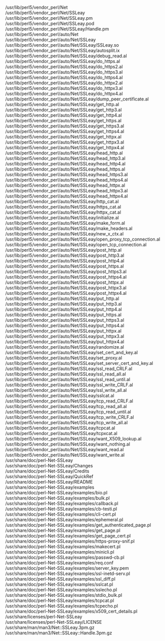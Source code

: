 /usr/lib/perl5/vendor\_perl/Net  
/usr/lib/perl5/vendor\_perl/Net/SSLeay  
/usr/lib/perl5/vendor\_perl/Net/SSLeay.pm  
/usr/lib/perl5/vendor\_perl/Net/SSLeay.pod  
/usr/lib/perl5/vendor\_perl/Net/SSLeay/Handle.pm  
/usr/lib/perl5/vendor\_perl/auto/Net  
/usr/lib/perl5/vendor\_perl/auto/Net/SSLeay  
/usr/lib/perl5/vendor\_perl/auto/Net/SSLeay/SSLeay.so  
/usr/lib/perl5/vendor\_perl/auto/Net/SSLeay/autosplit.ix  
/usr/lib/perl5/vendor\_perl/auto/Net/SSLeay/debug\_read.al  
/usr/lib/perl5/vendor\_perl/auto/Net/SSLeay/do\_https.al  
/usr/lib/perl5/vendor\_perl/auto/Net/SSLeay/do\_https2.al  
/usr/lib/perl5/vendor\_perl/auto/Net/SSLeay/do\_https3.al  
/usr/lib/perl5/vendor\_perl/auto/Net/SSLeay/do\_https4.al  
/usr/lib/perl5/vendor\_perl/auto/Net/SSLeay/do\_httpx2.al  
/usr/lib/perl5/vendor\_perl/auto/Net/SSLeay/do\_httpx3.al  
/usr/lib/perl5/vendor\_perl/auto/Net/SSLeay/do\_httpx4.al  
/usr/lib/perl5/vendor\_perl/auto/Net/SSLeay/dump\_peer\_certificate.al  
/usr/lib/perl5/vendor\_perl/auto/Net/SSLeay/get\_http.al  
/usr/lib/perl5/vendor\_perl/auto/Net/SSLeay/get\_http3.al  
/usr/lib/perl5/vendor\_perl/auto/Net/SSLeay/get\_http4.al  
/usr/lib/perl5/vendor\_perl/auto/Net/SSLeay/get\_https.al  
/usr/lib/perl5/vendor\_perl/auto/Net/SSLeay/get\_https3.al  
/usr/lib/perl5/vendor\_perl/auto/Net/SSLeay/get\_https4.al  
/usr/lib/perl5/vendor\_perl/auto/Net/SSLeay/get\_httpx.al  
/usr/lib/perl5/vendor\_perl/auto/Net/SSLeay/get\_httpx3.al  
/usr/lib/perl5/vendor\_perl/auto/Net/SSLeay/get\_httpx4.al  
/usr/lib/perl5/vendor\_perl/auto/Net/SSLeay/head\_http.al  
/usr/lib/perl5/vendor\_perl/auto/Net/SSLeay/head\_http3.al  
/usr/lib/perl5/vendor\_perl/auto/Net/SSLeay/head\_http4.al  
/usr/lib/perl5/vendor\_perl/auto/Net/SSLeay/head\_https.al  
/usr/lib/perl5/vendor\_perl/auto/Net/SSLeay/head\_https3.al  
/usr/lib/perl5/vendor\_perl/auto/Net/SSLeay/head\_https4.al  
/usr/lib/perl5/vendor\_perl/auto/Net/SSLeay/head\_httpx.al  
/usr/lib/perl5/vendor\_perl/auto/Net/SSLeay/head\_httpx3.al  
/usr/lib/perl5/vendor\_perl/auto/Net/SSLeay/head\_httpx4.al  
/usr/lib/perl5/vendor\_perl/auto/Net/SSLeay/http\_cat.al  
/usr/lib/perl5/vendor\_perl/auto/Net/SSLeay/https\_cat.al  
/usr/lib/perl5/vendor\_perl/auto/Net/SSLeay/httpx\_cat.al  
/usr/lib/perl5/vendor\_perl/auto/Net/SSLeay/initialize.al  
/usr/lib/perl5/vendor\_perl/auto/Net/SSLeay/make\_form.al  
/usr/lib/perl5/vendor\_perl/auto/Net/SSLeay/make\_headers.al  
/usr/lib/perl5/vendor\_perl/auto/Net/SSLeay/new\_x\_ctx.al  
/usr/lib/perl5/vendor\_perl/auto/Net/SSLeay/open\_proxy\_tcp\_connection.al  
/usr/lib/perl5/vendor\_perl/auto/Net/SSLeay/open\_tcp\_connection.al  
/usr/lib/perl5/vendor\_perl/auto/Net/SSLeay/post\_http.al  
/usr/lib/perl5/vendor\_perl/auto/Net/SSLeay/post\_http3.al  
/usr/lib/perl5/vendor\_perl/auto/Net/SSLeay/post\_http4.al  
/usr/lib/perl5/vendor\_perl/auto/Net/SSLeay/post\_https.al  
/usr/lib/perl5/vendor\_perl/auto/Net/SSLeay/post\_https3.al  
/usr/lib/perl5/vendor\_perl/auto/Net/SSLeay/post\_https4.al  
/usr/lib/perl5/vendor\_perl/auto/Net/SSLeay/post\_httpx.al  
/usr/lib/perl5/vendor\_perl/auto/Net/SSLeay/post\_httpx3.al  
/usr/lib/perl5/vendor\_perl/auto/Net/SSLeay/post\_httpx4.al  
/usr/lib/perl5/vendor\_perl/auto/Net/SSLeay/put\_http.al  
/usr/lib/perl5/vendor\_perl/auto/Net/SSLeay/put\_http3.al  
/usr/lib/perl5/vendor\_perl/auto/Net/SSLeay/put\_http4.al  
/usr/lib/perl5/vendor\_perl/auto/Net/SSLeay/put\_https.al  
/usr/lib/perl5/vendor\_perl/auto/Net/SSLeay/put\_https3.al  
/usr/lib/perl5/vendor\_perl/auto/Net/SSLeay/put\_https4.al  
/usr/lib/perl5/vendor\_perl/auto/Net/SSLeay/put\_httpx.al  
/usr/lib/perl5/vendor\_perl/auto/Net/SSLeay/put\_httpx3.al  
/usr/lib/perl5/vendor\_perl/auto/Net/SSLeay/put\_httpx4.al  
/usr/lib/perl5/vendor\_perl/auto/Net/SSLeay/randomize.al  
/usr/lib/perl5/vendor\_perl/auto/Net/SSLeay/set\_cert\_and\_key.al  
/usr/lib/perl5/vendor\_perl/auto/Net/SSLeay/set\_proxy.al  
/usr/lib/perl5/vendor\_perl/auto/Net/SSLeay/set\_server\_cert\_and\_key.al  
/usr/lib/perl5/vendor\_perl/auto/Net/SSLeay/ssl\_read\_CRLF.al  
/usr/lib/perl5/vendor\_perl/auto/Net/SSLeay/ssl\_read\_all.al  
/usr/lib/perl5/vendor\_perl/auto/Net/SSLeay/ssl\_read\_until.al  
/usr/lib/perl5/vendor\_perl/auto/Net/SSLeay/ssl\_write\_CRLF.al  
/usr/lib/perl5/vendor\_perl/auto/Net/SSLeay/ssl\_write\_all.al  
/usr/lib/perl5/vendor\_perl/auto/Net/SSLeay/sslcat.al  
/usr/lib/perl5/vendor\_perl/auto/Net/SSLeay/tcp\_read\_CRLF.al  
/usr/lib/perl5/vendor\_perl/auto/Net/SSLeay/tcp\_read\_all.al  
/usr/lib/perl5/vendor\_perl/auto/Net/SSLeay/tcp\_read\_until.al  
/usr/lib/perl5/vendor\_perl/auto/Net/SSLeay/tcp\_write\_CRLF.al  
/usr/lib/perl5/vendor\_perl/auto/Net/SSLeay/tcp\_write\_all.al  
/usr/lib/perl5/vendor\_perl/auto/Net/SSLeay/tcpcat.al  
/usr/lib/perl5/vendor\_perl/auto/Net/SSLeay/tcpxcat.al  
/usr/lib/perl5/vendor\_perl/auto/Net/SSLeay/want\_X509\_lookup.al  
/usr/lib/perl5/vendor\_perl/auto/Net/SSLeay/want\_nothing.al  
/usr/lib/perl5/vendor\_perl/auto/Net/SSLeay/want\_read.al  
/usr/lib/perl5/vendor\_perl/auto/Net/SSLeay/want\_write.al  
/usr/share/doc/perl-Net-SSLeay  
/usr/share/doc/perl-Net-SSLeay/Changes  
/usr/share/doc/perl-Net-SSLeay/Credits  
/usr/share/doc/perl-Net-SSLeay/QuickRef  
/usr/share/doc/perl-Net-SSLeay/README  
/usr/share/doc/perl-Net-SSLeay/examples  
/usr/share/doc/perl-Net-SSLeay/examples/bio.pl  
/usr/share/doc/perl-Net-SSLeay/examples/bulk.pl  
/usr/share/doc/perl-Net-SSLeay/examples/callback.pl  
/usr/share/doc/perl-Net-SSLeay/examples/cb-testi.pl  
/usr/share/doc/perl-Net-SSLeay/examples/cli-cert.pl  
/usr/share/doc/perl-Net-SSLeay/examples/ephemeral.pl  
/usr/share/doc/perl-Net-SSLeay/examples/get\_authenticated\_page.pl  
/usr/share/doc/perl-Net-SSLeay/examples/get\_page.pl  
/usr/share/doc/perl-Net-SSLeay/examples/get\_page\_cert.pl  
/usr/share/doc/perl-Net-SSLeay/examples/https-proxy-snif.pl  
/usr/share/doc/perl-Net-SSLeay/examples/makecert.pl  
/usr/share/doc/perl-Net-SSLeay/examples/minicli.pl  
/usr/share/doc/perl-Net-SSLeay/examples/passwd-cb.pl  
/usr/share/doc/perl-Net-SSLeay/examples/req.conf  
/usr/share/doc/perl-Net-SSLeay/examples/server\_key.pem  
/usr/share/doc/perl-Net-SSLeay/examples/ssl-inetd-serv.pl  
/usr/share/doc/perl-Net-SSLeay/examples/ssl\_diff.pl  
/usr/share/doc/perl-Net-SSLeay/examples/sslcat.pl  
/usr/share/doc/perl-Net-SSLeay/examples/sslecho.pl  
/usr/share/doc/perl-Net-SSLeay/examples/stdio\_bulk.pl  
/usr/share/doc/perl-Net-SSLeay/examples/tcpcat.pl  
/usr/share/doc/perl-Net-SSLeay/examples/tcpecho.pl  
/usr/share/doc/perl-Net-SSLeay/examples/x509\_cert\_details.pl  
/usr/share/licenses/perl-Net-SSLeay  
/usr/share/licenses/perl-Net-SSLeay/LICENSE  
/usr/share/man/man3/Net::SSLeay.3pm.gz  
/usr/share/man/man3/Net::SSLeay::Handle.3pm.gz  
